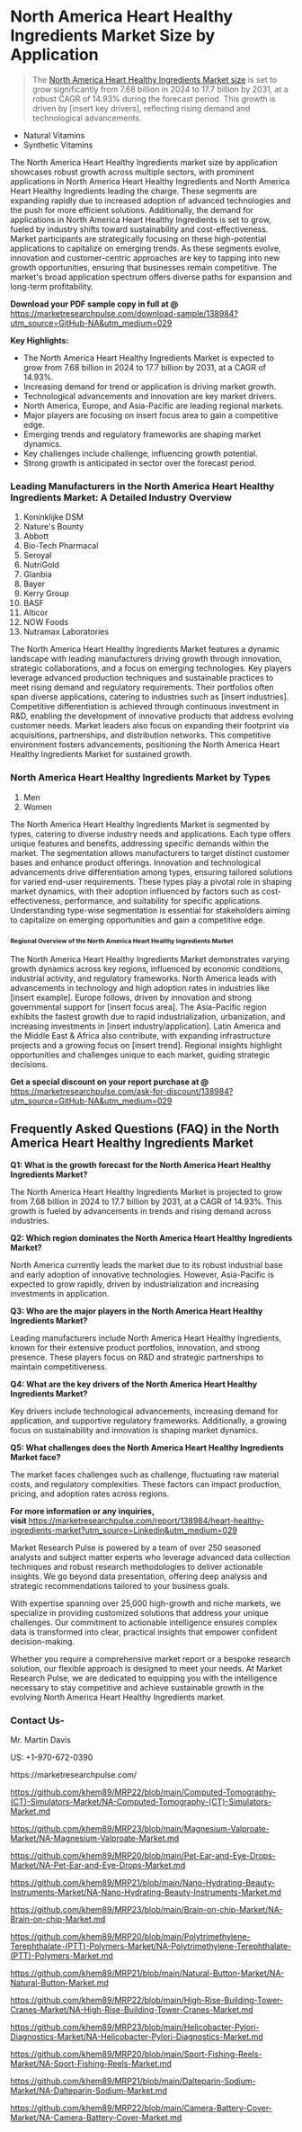 <h1>North America Heart Healthy Ingredients Market&nbsp;Size by Application</h1><blockquote><p>The <a href="https://marketresearchpulse.com/download-sample/138984?utm_source=GitHub-NA&amp;utm_medium=029">North America Heart Healthy Ingredients Market size</a> is set to grow significantly from 7.68 billion in 2024 to 17.7 billion by 2031, at a robust CAGR of 14.93% during the forecast period. This growth is driven by [insert key drivers], reflecting rising demand and technological advancements.</p></blockquote><ul><li>Natural Vitamins<li> Synthetic Vitamins</li></ul><p>The North America Heart Healthy Ingredients market size by application showcases robust growth across multiple sectors, with prominent applications in North America Heart Healthy Ingredients and North America Heart Healthy Ingredients leading the charge. These segments are expanding rapidly due to increased adoption of advanced technologies and the push for more efficient solutions. Additionally, the demand for applications in North America Heart Healthy Ingredients is set to grow, fueled by industry shifts toward sustainability and cost-effectiveness. Market participants are strategically focusing on these high-potential applications to capitalize on emerging trends. As these segments evolve, innovation and customer-centric approaches are key to tapping into new growth opportunities, ensuring that businesses remain competitive. The market's broad application spectrum offers diverse paths for expansion and long-term profitability.</p><p><strong>Download your PDF sample copy in full at @ </strong><a href="https://marketresearchpulse.com/download-sample/138984?utm_source=GitHub-NA&amp;utm_medium=029">https://marketresearchpulse.com/download-sample/138984?utm_source=GitHub-NA&amp;utm_medium=029</a></p><p><strong>Key Highlights: </strong></p><ul><li>The North America Heart Healthy Ingredients Market is expected to grow from 7.68 billion in 2024 to 17.7 billion by 2031, at a CAGR of 14.93%.</li><li>Increasing demand for trend or application is driving market growth.</li><li>Technological advancements and innovation are key market drivers.</li><li>North America, Europe, and Asia-Pacific are leading regional markets.</li><li>Major players are focusing on insert focus area to gain a competitive edge.</li><li>Emerging trends and regulatory frameworks are shaping market dynamics.</li><li>Key challenges include challenge, influencing growth potential.</li><li>Strong growth is anticipated in sector over the forecast period.</li></ul><h3>Leading Manufacturers in the North America Heart Healthy Ingredients Market: A Detailed Industry Overview</h3><ol><li>Koninklijke DSM</li><li>Nature's Bounty</li><li>Abbott</li><li>Bio-Tech Pharmacal</li><li>Seroyal</li><li>NutriGold</li><li>Glanbia</li><li>Bayer</li><li>Kerry Group</li><li>BASF</li><li>Alticor</li><li>NOW Foods</li><li>Nutramax Laboratories</li></ol><div class="flex max-w-full flex-col flex-grow"><div class="min-h-8 text-message flex w-full flex-col items-end gap-2 whitespace-normal break-words [.text-message+&amp;]:mt-5" dir="auto" data-message-author-role="assistant" data-message-id="fd8432e4-4910-450d-b182-61b7bfb0a01f" data-message-model-slug="gpt-4o"><div class="flex w-full flex-col gap-1 empty:hidden first:pt-[3px]"><div class="markdown prose w-full break-words dark:prose-invert light"><p>The North America Heart Healthy Ingredients Market features a dynamic landscape with leading manufacturers driving growth through innovation, strategic collaborations, and a focus on emerging technologies. Key players leverage advanced production techniques and sustainable practices to meet rising demand and regulatory requirements. Their portfolios often span diverse applications, catering to industries such as [insert industries]. Competitive differentiation is achieved through continuous investment in R&amp;D, enabling the development of innovative products that address evolving customer needs. Market leaders also focus on expanding their footprint via acquisitions, partnerships, and distribution networks. This competitive environment fosters advancements, positioning the North America Heart Healthy Ingredients Market for sustained growth.</p></div></div></div></div><h3>North America Heart Healthy Ingredients Market by Types</h3><ol><li>Men<li> Women</li></ol><div class="flex max-w-full flex-col flex-grow"><div class="min-h-8 text-message flex w-full flex-col items-end gap-2 whitespace-normal break-words [.text-message+&amp;]:mt-5" dir="auto" data-message-author-role="assistant" data-message-id="084470be-0bb7-4664-bddf-5156b4f41249" data-message-model-slug="gpt-4o-mini"><div class="flex w-full flex-col gap-1 empty:hidden first:pt-[3px]"><div class="markdown prose w-full break-words dark:prose-invert light"><p>The North America Heart Healthy Ingredients Market is segmented by types, catering to diverse industry needs and applications. Each type offers unique features and benefits, addressing specific demands within the market. The segmentation allows manufacturers to target distinct customer bases and enhance product offerings. Innovation and technological advancements drive differentiation among types, ensuring tailored solutions for varied end-user requirements. These types play a pivotal role in shaping market dynamics, with their adoption influenced by factors such as cost-effectiveness, performance, and suitability for specific applications. Understanding type-wise segmentation is essential for stakeholders aiming to capitalize on emerging opportunities and gain a competitive edge.</p></div></div></div></div><h3><span style="font-size: 11px;">Regional Overview of the North America Heart Healthy Ingredients Market</span></h3><div class="flex max-w-full flex-col flex-grow"><div class="min-h-8 text-message flex w-full flex-col items-end gap-2 whitespace-normal break-words [.text-message+&amp;]:mt-5" dir="auto" data-message-author-role="assistant" data-message-id="e9038762-ce64-4e30-91c9-9bd413514231" data-message-model-slug="gpt-4o-mini"><div class="flex w-full flex-col gap-1 empty:hidden first:pt-[3px]"><div class="markdown prose w-full break-words dark:prose-invert light"><p>The North America Heart Healthy Ingredients Market demonstrates varying growth dynamics across key regions, influenced by economic conditions, industrial activity, and regulatory frameworks. North America leads with advancements in technology and high adoption rates in industries like [insert example]. Europe follows, driven by innovation and strong governmental support for [insert focus area]. The Asia-Pacific region exhibits the fastest growth due to rapid industrialization, urbanization, and increasing investments in [insert industry/application]. Latin America and the Middle East &amp; Africa also contribute, with expanding infrastructure projects and a growing focus on [insert trend]. Regional insights highlight opportunities and challenges unique to each market, guiding strategic decisions.</p></div></div></div></div><p><strong>Get a special discount on your report purchase at @ </strong><a href="https://marketresearchpulse.com/ask-for-discount/138984?utm_source=GitHub-NA&amp;utm_medium=029">https://marketresearchpulse.com/ask-for-discount/138984?utm_source=GitHub-NA&amp;utm_medium=029</a></p><h2>Frequently Asked Questions (FAQ) in the North America Heart Healthy Ingredients Market</h2><p><strong>Q1: What is the growth forecast for the North America Heart Healthy Ingredients Market?</strong></p><p>The North America Heart Healthy Ingredients Market is projected to grow from 7.68 billion in 2024 to 17.7 billion by 2031, at a CAGR of 14.93%. This growth is fueled by advancements in trends and rising demand across industries.</p><p><strong>Q2: Which region dominates the North America Heart Healthy Ingredients Market?</strong></p><p>North America currently leads the market due to its robust industrial base and early adoption of innovative technologies. However, Asia-Pacific is expected to grow rapidly, driven by industrialization and increasing investments in application.</p><p><strong>Q3: Who are the major players in the North America Heart Healthy Ingredients Market?</strong></p><p>Leading manufacturers include North America Heart Healthy Ingredients, known for their extensive product portfolios, innovation, and strong presence. These players focus on R&amp;D and strategic partnerships to maintain competitiveness.</p><p><strong>Q4: What are the key drivers of the North America Heart Healthy Ingredients Market?</strong></p><p>Key drivers include technological advancements, increasing demand for application, and supportive regulatory frameworks. Additionally, a growing focus on sustainability and innovation is shaping market dynamics.</p><p><strong>Q5: What challenges does the North America Heart Healthy Ingredients Market face?</strong></p><p>The market faces challenges such as challenge, fluctuating raw material costs, and regulatory complexities. These factors can impact production, pricing, and adoption rates across regions.</p><p><strong>For more information or any inquiries, visit&nbsp;</strong><a href="https://marketresearchpulse.com/report/138984/heart-healthy-ingredients-market?utm_source=Linkedin&utm_medium=029">https://marketresearchpulse.com/report/138984/heart-healthy-ingredients-market?utm_source=Linkedin&utm_medium=029</a></p><p>Market Research Pulse is powered by a team of over 250 seasoned analysts and subject matter experts who leverage advanced data collection techniques and robust research methodologies to deliver actionable insights. We go beyond data presentation, offering deep analysis and strategic recommendations tailored to your business goals.</p><p>With expertise spanning over 25,000 high-growth and niche markets, we specialize in providing customized solutions that address your unique challenges. Our commitment to actionable intelligence ensures complex data is transformed into clear, practical insights that empower confident decision-making.</p><p>Whether you require a comprehensive market report or a bespoke research solution, our flexible approach is designed to meet your needs. At Market Research Pulse, we are dedicated to equipping you with the intelligence necessary to stay competitive and achieve sustainable growth in the evolving North America Heart Healthy Ingredients market.</p><h3><strong>Contact Us-</strong></h3><p>Mr. Martin Davis</p><p>US: +1-970-672-0390</p><p>https://marketresearchpulse.com/</p><p><a href="https://github.com/khem89/MRP22/blob/main/Computed-Tomography-(CT)-Simulators-Market/NA-Computed-Tomography-(CT)-Simulators-Market.md">https://github.com/khem89/MRP22/blob/main/Computed-Tomography-(CT)-Simulators-Market/NA-Computed-Tomography-(CT)-Simulators-Market.md</a></p><p><a href="https://github.com/khem89/MRP23/blob/main/Magnesium-Valproate-Market/NA-Magnesium-Valproate-Market.md">https://github.com/khem89/MRP23/blob/main/Magnesium-Valproate-Market/NA-Magnesium-Valproate-Market.md</a></p><p><a href="https://github.com/khem89/MRP20/blob/main/Pet-Ear-and-Eye-Drops-Market/NA-Pet-Ear-and-Eye-Drops-Market.md">https://github.com/khem89/MRP20/blob/main/Pet-Ear-and-Eye-Drops-Market/NA-Pet-Ear-and-Eye-Drops-Market.md</a></p><p><a href="https://github.com/khem89/MRP21/blob/main/Nano-Hydrating-Beauty-Instruments-Market/NA-Nano-Hydrating-Beauty-Instruments-Market.md">https://github.com/khem89/MRP21/blob/main/Nano-Hydrating-Beauty-Instruments-Market/NA-Nano-Hydrating-Beauty-Instruments-Market.md</a></p><p><a href="https://github.com/khem89/MRP23/blob/main/Brain-on-chip-Market/NA-Brain-on-chip-Market.md">https://github.com/khem89/MRP23/blob/main/Brain-on-chip-Market/NA-Brain-on-chip-Market.md</a></p><p><a href="https://github.com/khem89/MRP20/blob/main/Polytrimethylene-Terephthalate-(PTT)-Polymers-Market/NA-Polytrimethylene-Terephthalate-(PTT)-Polymers-Market.md">https://github.com/khem89/MRP20/blob/main/Polytrimethylene-Terephthalate-(PTT)-Polymers-Market/NA-Polytrimethylene-Terephthalate-(PTT)-Polymers-Market.md</a></p><p><a href="https://github.com/khem89/MRP21/blob/main/Natural-Button-Market/NA-Natural-Button-Market.md">https://github.com/khem89/MRP21/blob/main/Natural-Button-Market/NA-Natural-Button-Market.md</a></p><p><a href="https://github.com/khem89/MRP22/blob/main/High-Rise-Building-Tower-Cranes-Market/NA-High-Rise-Building-Tower-Cranes-Market.md">https://github.com/khem89/MRP22/blob/main/High-Rise-Building-Tower-Cranes-Market/NA-High-Rise-Building-Tower-Cranes-Market.md</a></p><p><a href="https://github.com/khem89/MRP23/blob/main/Helicobacter-Pylori-Diagnostics-Market/NA-Helicobacter-Pylori-Diagnostics-Market.md">https://github.com/khem89/MRP23/blob/main/Helicobacter-Pylori-Diagnostics-Market/NA-Helicobacter-Pylori-Diagnostics-Market.md</a></p><p><a href="https://github.com/khem89/MRP20/blob/main/Sport-Fishing-Reels-Market/NA-Sport-Fishing-Reels-Market.md">https://github.com/khem89/MRP20/blob/main/Sport-Fishing-Reels-Market/NA-Sport-Fishing-Reels-Market.md</a></p><p><a href="https://github.com/khem89/MRP21/blob/main/Dalteparin-Sodium-Market/NA-Dalteparin-Sodium-Market.md">https://github.com/khem89/MRP21/blob/main/Dalteparin-Sodium-Market/NA-Dalteparin-Sodium-Market.md</a></p><p><a href="https://github.com/khem89/MRP22/blob/main/Camera-Battery-Cover-Market/NA-Camera-Battery-Cover-Market.md">https://github.com/khem89/MRP22/blob/main/Camera-Battery-Cover-Market/NA-Camera-Battery-Cover-Market.md</a></p>
